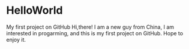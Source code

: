 # HelloWorld
My first project on GitHub
Hi,there! I am a new guy from China, I am interested in progarming, and this is my first project on GitHub. Hope to enjoy it.
